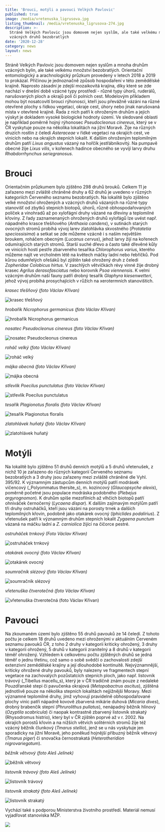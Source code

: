 ```yaml
---
title: 'Brouci, motýli a pavouci Velkých Pavlovic'
published: true
image: /media/vretenuska_ligrusova.jpg
listing_thumbnail: /media/vretenuska_ligrusova-274.jpg
description: >-
  Stráně Velkých Pavlovic jsou domovem nejen syslům, ale také velkému množství
  vzácných druhů bezobratlých
date: '2020-12-28'
category: news
layout: news
---
```

Stráně Velkých Pavlovic jsou domovem nejen syslům a mnoha druhům vzácných bylin, ale také velkému množství bezobratlých. Orientační entomologický a arachnologický průzkum provedený v letech 2018 a 2019 to prokázal. Příčinou je jednoznačně způsob hospodaření v této zemědělské krajině. Naprosto zásadní je zdejší mozaikovitá krajina, díky které se zde nachází v dnešní době vzácné typy prostředí - různé typy úhorů, ruderálů, narušovaných ploch a okrajů polí či polních cest. Modelovým příkladem mohou být nosatcovití brouci rýhonosci, kteří jsou převážně vázáni na různé otevřené plochy s řídkou vegetací, okraje cest, úhory nebo jinak narušovaná místa v otevřené krajině. Řada z nich patří k ohroženým druhům a jejich výskyt je dokladem vysoké biologické hodnoty území. Ve sledované oblasti je například poměrně hojný rýhonosec _Pseudocleonus cinereus_, který se v ČR vyskytuje pouze na několika lokalitách na jižní Moravě. Žije na různých druzích rostlin z čeledi _Asteraceae_ v řídké vegetaci na okrajích cest, ve vinicích nebo na okrajích stepních lokalit. K dalším ohroženým teplomilným druhům patří _Lixus angustus_ vázaný na hořčík jestřábníkovitý. Na pumpavě obecné žije _Lixus vilis_, v kořenech hadince obecného se vyvíjí larvy druhu _Rhabdorrhynchus seriegranosus_. 

# Brouci

Orientačním průzkumem bylo zjištěno 298 druhů brouků. Celkem 11 je zařazeno mezi zvláště chráněné druhy a 62 druhů je uvedeno v různých kategoriích Červeného seznamu bezobratlých. Na lokalitě bylo zjištěno velké množství ohrožených a vzácných druhů vázaných na různé typy stanovišť od zbytků stepních biotopů, úhorů, různě obhospodařovaných políček a vinohradů až po xylofágní druhy vázané na dřeviny a teplomilné křoviny. Z řady zaznamenaných ohrožených druhů xylofágů lze uvést např. nápadného krasce třešňového (_Anthaxia candens_), v sutinách starých ovocných stromů probíhá vývoj larev zlatohlávka skvostného (_Protatetia speciossisima_) a setkat se zde můžeme vzácně i s naším největším broukem, roháčem obecným (_Lucanus cervus_), jehož larvy žijí na kořenech odumírajících starých stromů. Starší suché dřevo a často také dřevěné kůly ve vinicích hostí pestře zbarveného tesaříka _Chlorophorus varius_, kterého můžeme najít ve vrcholném létě na květech máčky ladní nebo řebříčků. Pod kůrou odumřelých ořešáků byl zjištěn také ohrožený druh z čeledi _Zopheridae Colobicus hirtus_. V zaschlých větvičkách révy vinné žije drobný krasec _Agrilus derasofasciatus_ nebo korovník _Psoa viennensis_. K velmi vzácným druhům naší fauny patří drobný tesařík _Glaphyra kiesenwetteri_, jehož vývoj probíhá prosychajících v růžích na xerotermních stanovištích.

_krasec třešňový (foto Václav Křivan)_

![krasec třešňový](/media/krasec_tresnovy.jpg "krasec třešňový")

_hrobařík Nicrophorus germanicus (foto Václav Křivan)_

![hrobařík Nicrophorus germanicus](/media/hrobarik_nicrophorus_germanicus.jpg "hrobařík Nicrophorus germanicus")

_nosatec Pseudocleonus cinereus (foto Václav Křivan)_

![nosatec Pseudocleonus cinereus](/media/nosatec-pseudocleonus_cinereus.jpg "nosatec Pseudocleonus cinereus")

_roháč velký (foto Václav Křivan)_

![roháč velký](/media/rohac_velky.jpg "roháč velký")

_májka obecná (foto Václav Křivan)_

![májka obecná](/media/majka_obecna.jpg "májka obecná")

_střevlík Poecilus punctulatus (foto Václav Křivan)_

![střevlík Poecilus punctulatus](/media/strevlik_poecilus_punctulatus.jpg "střevlík Poecilus punctulatus ")

_tesařík Plagionotus floralis (foto Václav Křivan)_

![tesařík Plagionotus floralis ](/media/tesarik-plagionotus_floralis.jpg "tesařík Plagionotus floralis")

_zlatohlávek huňatý (foto Václav Křivan)_

![zlatohlávek huňatý](/media/zlatohlavek_hunaty.jpg "zlatohlávek huňatý")

# Motýli

Na lokalitě bylo zjištěno 51 druhů denních motýlů a 5 druhů vřetenušek, z nichž 10 je zařazeno do různých kategorií Červeného seznamu bezobratlých a 3 druhy jsou zařazeny mezi zvláště chráněné dle Vyhl. 395/92. K významným zástupcům denních motýlů patří modrásek vičencový (_Polyommatus thersite_s), m. kozincový (_Glaucopsyche alexis_), poměrně početné jsou populace modráska podobného (_Plebejus argyrognomon_). K druhům spíše mezofilních až vlhčích biotopů patří ohniváček černočerný (_Lycaena dispar_). K dalším zajímavým motýlům patří tři druhy ostruháčků, kteří jsou vázáni na porosty trnek a dalších teplomilných křovin, podobně jako otakárek ovocný (_Iphiclides podalirius_). Z vřetenušek patří k významným druhům stepních lokalit _Zygaena punctum_ vázaná na máčku ladní a _Z. carniolica_ žijící na čičorce pestré.

_ostruháček trnkový (Foto Václav Křivan)_

![ostruháček trnkový](/media/ostruhacek_trnkovy.jpg "ostruháček trnkový")

_otakárek ovocný (foto Václav Křivan)_

![otakárek ovocný ](/media/otakárek-ovocny.jpg "otakárek ovocný ")

_soumračník slézový (foto Václav Křivan)_

![soumračník slézový ](/media/soumracnik_slezovy.jpg "soumračník slézový ")

_vřetenuška čtverotečná (foto Václav Křivan)_

![vřetenuška čtverotečná (foto Václav Křivan)](/media/vretenuska_ctverotecna.jpg "vřetenuška čtverotečná (foto Václav Křivan)")

# Pavouci

Na zkoumaném území bylo zjištěno 55 druhů pavouků ze 14 čeledí. Z tohoto počtu je celkem 18 druhů uvedeno mezi ohroženými v aktuálním Červeném seznamu pavouků ČR, z toho 2 druhy v kategorii kriticky ohrožený, 3 druhy v kategorii ohrožený, 5 druhů v kategorii zranitelný a 8 druhů v kategorii téměř ohrožený. Vzhledem k celkovému počtu zjištěných druhů se jedná téměř o jednu třetinu, což samo o sobě svědčí o zachovalosti zdejší extenzivní zemědělské krajiny a její dlouhodobé kontinuitě. Nejvýznamnější, kriticky ohrožené druhy pavouků, byly nalezeny ve fragmentech stepní vegetace na zachovalých pozůstatcích stepních ploch, jako např. listovník trávový (_Tibellus macellu_s), který je v ČR tradičně znám pouze z nedaleké Pouzdřanské stepi či pavučenka okrajová (_Metopobactrus ascitus_), zjištěná jednotlivě pouze na několika stepních lokalitách nejjižnější Moravy. Mezi významné teplomilné druhy, jimž vyhovují pravidelně obhospodařované plochy vinic patří nápadně kovově zbarvená mikárie duhová (_Micaria dives_), drobný brabenčík stepní (_Phrurolithus pullatus_), nenápadný běžník hlínový (_Ozyptila scabricula_) či naopak kontrastně zbarvený listovník strakatý (Rhysodromus histrio), který byl v ČR zjištěn poprvé až v r. 2002. Na okrajích porostů křovin a na nižších větvích solitérních stromů žije též vzácný běžník člunkový (_Tmarus stellio_), jenž se u nás vyskytuje jen sporadicky na jižní Moravě, jeho poněkud hojnější příbuzný běžník větvový (_Tmarus piger_) či snovačka černostrakatá (_Heterotheridion nigrovariegatum_).

_běžník větvový (foto Aleš Jelínek)_

![běžník větvový ](/media/beznik_vetvovy.jpg "běžník větvový")

_listovník trávový (foto Aleš Jelínek)_

![listovník trávový ](/media/listovník-travovy.jpg "listovník trávový")

_listovník strakatý (foto Aleš Jelínek)_

![listovník strakatý](/media/listovnik_strakaty.jpg "listovník strakatý")



Vychází také s podporou Ministerstva životního prostředí. Materiál nemusí vyjadřovat stanoviska MŽP.

![](/media/OPEU-Logo-MZP_20141218v.JPG)

